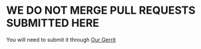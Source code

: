 # WE DO NOT MERGE PULL REQUESTS SUBMITTED HERE

You will need to submit it through [Our Gerrit](https://gerrit.nailyk.fr/#/admin/projects/android_FIsH)

